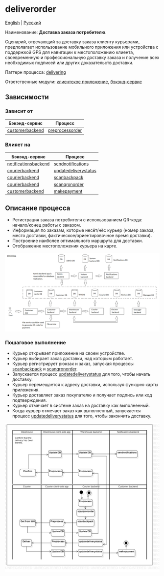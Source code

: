 # deliverorder

[English](deliverorder.md) | [Русский](deliverorder.ru.md)

Наименование: **Доставка заказа потребителю**.

Сценарий, отвечающий за доставку заказа клиенту курьерами, предполагает использование мобильного приложения или устройства с поддержкой GPS для навигации к местоположению клиента, своевременную и профессиональную доставку заказа и получение всех необходимых подписей или других доказательств доставки.

Паттерн процесса: [delivering](../../processpatterns/delivering.ru.md)

Ответственные модули: [клиентское приложение](../../frontend/courierclient.ru.md), [бэкэнд-сервис](../../backend/courierbackend.ru.md)

## Зависимости

### Зависит от

| Бэкэнд-сервис | Процесс |
| --- | ---- |
| [customerbackend](../../backend/customerbackend.ru.md) | [preprocessorder](../customer/preprocessorder.ru.md) |

### Влияет на

| Бэкэнд-сервис | Процесс |
| --- | ---- |
| [notificationsbackend](../../backend/notificationsbackend.ru.md) | [sendnotifications](../notificationsbackend/sendnotifications.ru.md) |
| [courierbackend](../../backend/courierbackend.ru.md) | [updatedeliverystatus](../courier/updatedeliverystatus.ru.md) |
| [courierbackend](../../backend/courierbackend.ru.md) | [scanbackpack](../courier/scanbackpack.ru.md) |
| [courierbackend](../../backend/courierbackend.ru.md) | [scanqronorder](../courier/scanqronorder.ru.md) |
| [customerbackend](../../backend/customerbackend.ru.md) | [makepayment](../customer/makepayment.ru.md) |

## Описание процесса

- Регистрация заказа потребителя с использованием QR-кода: начало/конец работы с заказом.
- Информация по заказам, которые несёт/нёс курьер (номер заказа, место доставки, фактическое/ориентировочное время доставки).
- Построение наиболее оптимального маршрута для доставки.
- Отображение местоположения курьера на карте.

![delivering_overall](../../img/delivering_overall.png)

### Пошаговое выполнение

- Курьер открывает приложение на своем устройстве.
- Курьер выбирает заказ доставки, над которым работает.
- Курьер регистрирует рюкзак и заказ, запуская процессы [scanbackpack](scanbackpack.ru.md) и [scanqronorder](scanqronorder.ru.md).
- Запускается процесс [updatedeliverystatus](../courier/updatedeliverystatus.ru.md) для того, чтобы начать доставку.
- Курьер перемещается к адресу доставки, используя функцию карты приложения.
- Курьер доставляет заказ покупателю и получает подпись или код подтверждения.
- Курьер отмечает в системе заказ на доставку как выполненный.
- Когда курьер отмечает заказ как выполненный, запускается процесс [updatedeliverystatus](../courier/updatedeliverystatus.ru.md) для того, чтобы закончить доставку.

![courier.deliverorder](../../img/activitydiagrams/courier.deliverorder.png)
